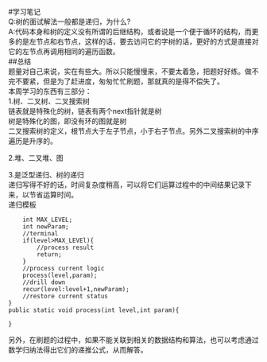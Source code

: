 #学习笔记  
Q:树的面试解法一般都是递归，为什么?  
A:代码本身和树的定义没有所谓的后继结构，或者说是一个便于循环的结构，而更多的是左节点和右节点，这样的话，要去访问它的字树的话，更好的方式是直接对它的左节点再调用相同的遍历函数。  
##总结  
题量对自己来说，实在有些大。所以只能慢慢来，不要太着急，把题好好练。做不完不要紧，但是为了赶进度，匆匆忙忙刷题，那就真的是得不偿失了。  
本周学习的东西有三部分：  
1.树、二叉树、二叉搜索树  
链表就是特殊化的树，链表有两个next指针就是树  
树是特殊化的图，即没有环的图就是树  
二叉搜索树的定义，根节点大于左子节点，小于右子节点。另外二叉搜索树的中序遍历是升序的。  

2.堆、二叉堆、图  

3.是泛型递归、树的递归  
递归写得不好的话，时间复杂度稍高，可以将它们运算过程中的中间结果记录下来，以节省运算时间。  
递归模板  
```public void recur(int level,int param){
	int MAX_LEVEL;
	int newParam;
	//terminal
	if(level>MAX_LEVEl){
		//process result
		return;
	}
	//process current logic
	process(level,param);
	//drill down
	recur(level:level+1,newParam);
	//restore current status
}
public static void process(int level,int param){

}  
```

另外，在刷题的过程中，如果不能关联到相关的数据结构和算法，也可以考虑通过数学归纳法得出它们的递推公式，从而解答。 

